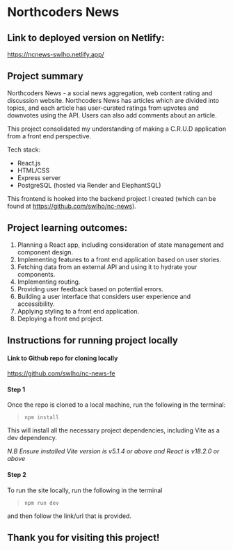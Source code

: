 # Northcoders News

## Link to deployed version on Netlify:
https://ncnews-swlho.netlify.app/

## Project summary
Northcoders News - a social news aggregation, web content rating and discussion website. Northcoders News has articles which are divided into topics, and each article has user-curated ratings from upvotes and downvotes using the API. Users can also add comments about an article.

This project consolidated my understanding of making a C.R.U.D application from a front end perspective.

Tech stack:
* React.js
* HTML/CSS
* Express server
* PostgreSQL (hosted via Render and ElephantSQL)

This frontend is hooked into the backend project I created (which can be found at https://github.com/swlho/nc-news).

## Project learning outcomes:

1. Planning a React app, including consideration of state management and component design.
2. Implementing features to a front end application based on user stories.
3. Fetching data from an external API and using it to hydrate your components.
4. Implementing routing.
5. Providing user feedback based on potential errors.
6. Building a user interface that considers user experience and accessibility.
7. Applying styling to a front end application.
8. Deploying a front end project.

## Instructions for running project locally

#### Link to Github repo for cloning locally
https://github.com/swlho/nc-news-fe


#### Step 1
Once the repo is cloned to a local machine, run the following in the terminal:
>`npm install`

This will install all the necessary project dependencies, including Vite as a dev dependency.

*N.B Ensure installed Vite version is v5.1.4 or above and React is v18.2.0 or above*

#### Step 2
To run the site locally, run the following in the terminal
>`npm run dev`

and then follow the link/url that is provided.

## Thank you for visiting this project!